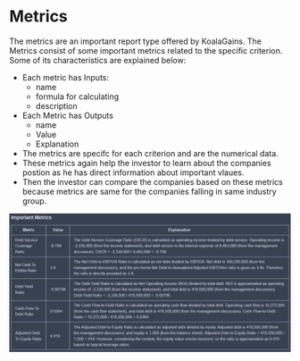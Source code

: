 # Metrics

The metrics are an important report type offered by KoalaGains. The Metrics consist of some important metrics related to the specific criterion. Some of its characteristics are explained below:

- Each metric has Inputs:
  - name
  - formula for calculating
  - description
- Each Metric has Outputs
  - name
  - Value
  - Explanation
- The metrics are specifc for each criterion and are the numerical data.
- These metrics again help the investor to learn about the companies postion as he has direct information about important vlaues.
- Then the investor can compare the companies based on these metrics because metrics are same for the companies falling in same industry group.

![Metrics](./images/criteira_and_report/metrics.png)
